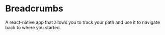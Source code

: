# Breadcrumbs
A react-native app that allows you to track your path and use it to navigate back to where you started.
